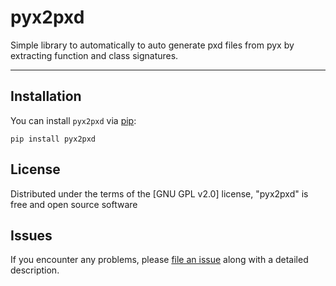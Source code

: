 # pyx2pxd


Simple library to automatically to auto generate pxd files from pyx by extracting function and class signatures.

---


## Installation

You can install `pyx2pxd` via [pip]:

```shell
pip install pyx2pxd
```

## License

Distributed under the terms of the [GNU GPL v2.0] license,
"pyx2pxd" is free and open source software

## Issues

If you encounter any problems, please [file an issue] along with a detailed description.

[file an issue]: https://github.com/HenriquesLab/NanoPyx/issues
[pip]: https://pypi.org/project/pip/
[pypi]: https://pypi.org/
